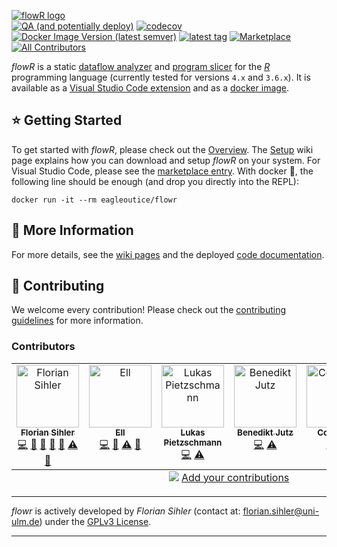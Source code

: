[![flowR logo](https://raw.githubusercontent.com/wiki/flowr-analysis/flowr/img/flowR.png)](https://github.com/flowr-analysis/flowr/wiki)\
[![QA (and potentially deploy)](https://github.com/flowr-analysis/flowr/actions/workflows/qa.yaml/badge.svg)](https://github.com/flowr-analysis/flowr/actions/workflows/qa.yaml) [![codecov](https://codecov.io/gh/flowr-analysis/flowr/graph/badge.svg)](https://codecov.io/gh/flowr-analysis/flowr) [![Docker Image Version (latest semver)](https://img.shields.io/docker/v/eagleoutice/flowr?logo=docker&logoColor=white&label=dockerhub)](https://hub.docker.com/r/eagleoutice/flowr) [![latest tag](https://badgen.net/github/tag/flowr-analysis/flowr?label=latest&color=purple)](https://github.com/flowr-analysis/flowr/releases/latest) [![Marketplace](https://badgen.net/vs-marketplace/v/code-inspect.vscode-flowr)](https://marketplace.visualstudio.com/items?itemName=code-inspect.vscode-flowr) [![All Contributors](https://img.shields.io/github/all-contributors/flowr-analysis/flowr)](#contributors)


*flowR* is a static [dataflow analyzer](https://en.wikipedia.org/wiki/Data-flow_analysis) and [program slicer](https://github.com/flowr-analysis/flowr/wiki/Terminology#program-slice) for the [*R*](https://www.r-project.org/) programming language (currently tested for versions `4.x` and `3.6.x`). It is available as a [Visual Studio Code extension](https://marketplace.visualstudio.com/items?itemName=code-inspect.vscode-flowr) and as a [docker image](https://hub.docker.com/r/eagleoutice/flowr).

## ⭐ Getting Started

To get started with _flowR_, please check out the [Overview](https://github.com/flowr-analysis/flowr/wiki/Overview). The [Setup](https://github.com/flowr-analysis/flowr/wiki/Setup) wiki page explains how you can download and setup _flowR_ on your system. For Visual Studio Code, please see the [marketplace entry](https://marketplace.visualstudio.com/items?itemName=code-inspect.vscode-flowr). With docker&nbsp;🐳️, the following line should be enough (and drop you directly into the REPL):

```shell
docker run -it --rm eagleoutice/flowr
 ```

## 📜 More Information

For more details, see the [wiki pages](https://github.com/flowr-analysis/flowr/wiki) and the deployed [code documentation](https://flowr-analysis.github.io/flowr/doc/).

## 🚀 Contributing

We welcome every contribution! Please check out the [contributing guidelines](https://github.com/flowr-analysis/flowr/tree/main/.github/CONTRIBUTING.md) for more information.

### Contributors

<!-- ALL-CONTRIBUTORS-LIST:START - Do not remove or modify this section -->
<!--suppress ALL -->
<!-- prettier-ignore-start -->
<!-- markdownlint-disable -->
<table>
  <tbody>
    <tr>
      <td align="center" valign="top" width="14.28%"><a href="https://github.com/EagleoutIce"><img src="https://avatars.githubusercontent.com/u/9303573?v=4?s=100" width="100px;" alt="Florian Sihler"/><br /><sub><b>Florian Sihler</b></sub></a><br /><a href="https://github.com/flowr-analysis/flowr/commits?author=EagleoutIce" title="Code">💻</a> <a href="#ideas-EagleoutIce" title="Ideas, Planning, & Feedback">🤔</a> <a href="#maintenance-EagleoutIce" title="Maintenance">🚧</a> <a href="#projectManagement-EagleoutIce" title="Project Management">📆</a> <a href="#research-EagleoutIce" title="Research">🔬</a> <a href="https://github.com/flowr-analysis/flowr/commits?author=EagleoutIce" title="Tests">⚠️</a> <a href="#talk-EagleoutIce" title="Talks">📢</a></td>
      <td align="center" valign="top" width="14.28%"><a href="https://ellpeck.de/"><img src="https://avatars.githubusercontent.com/u/5741138?v=4?s=100" width="100px;" alt="Ell"/><br /><sub><b>Ell</b></sub></a><br /><a href="https://github.com/flowr-analysis/flowr/commits?author=Ellpeck" title="Code">💻</a> <a href="#maintenance-Ellpeck" title="Maintenance">🚧</a> <a href="https://github.com/flowr-analysis/flowr/commits?author=Ellpeck" title="Tests">⚠️</a> <a href="#plugin-Ellpeck" title="Plugin/utility libraries">🔌</a></td>
      <td align="center" valign="top" width="14.28%"><a href="https://lukas.pietzschmann.org/"><img src="https://avatars.githubusercontent.com/u/49213919?v=4?s=100" width="100px;" alt="Lukas Pietzschmann"/><br /><sub><b>Lukas Pietzschmann</b></sub></a><br /><a href="https://github.com/flowr-analysis/flowr/commits?author=LukasPietzschmann" title="Code">💻</a> <a href="https://github.com/flowr-analysis/flowr/commits?author=LukasPietzschmann" title="Tests">⚠️</a></td>
      <td align="center" valign="top" width="14.28%"><a href="https://github.com/bjthehun"><img src="https://avatars.githubusercontent.com/u/38729215?v=4?s=100" width="100px;" alt="Benedikt Jutz"/><br /><sub><b>Benedikt Jutz</b></sub></a><br /><a href="https://github.com/flowr-analysis/flowr/commits?author=bjthehun" title="Code">💻</a> <a href="https://github.com/flowr-analysis/flowr/commits?author=bjthehun" title="Tests">⚠️</a></td>
      <td align="center" valign="top" width="14.28%"><a href="https://github.com/Core5563"><img src="https://avatars.githubusercontent.com/u/140061253?v=4?s=100" width="100px;" alt="Core5563"/><br /><sub><b>Core5563</b></sub></a><br /><a href="https://github.com/flowr-analysis/flowr/commits?author=Core5563" title="Code">💻</a> <a href="https://github.com/flowr-analysis/flowr/commits?author=Core5563" title="Tests">⚠️</a></td>
      <td align="center" valign="top" width="14.28%"><a href="https://github.com/Ehcsan"><img src="https://avatars.githubusercontent.com/u/68707578?v=4?s=100" width="100px;" alt="Ehcsan"/><br /><sub><b>Ehcsan</b></sub></a><br /><a href="https://github.com/flowr-analysis/flowr/commits?author=Ehcsan" title="Code">💻</a> <a href="https://github.com/flowr-analysis/flowr/commits?author=Ehcsan" title="Tests">⚠️</a></td>
    </tr>
  </tbody>
  <tfoot>
    <tr>
      <td align="center" size="13px" colspan="7">
        <img src="https://raw.githubusercontent.com/all-contributors/all-contributors-cli/1b8533af435da9854653492b1327a23a4dbd0a10/assets/logo-small.svg">
          <a href="https://all-contributors.js.org/docs/en/bot/usage">Add your contributions</a>
        </img>
      </td>
    </tr>
  </tfoot>
</table>

<!-- markdownlint-restore -->
<!-- prettier-ignore-end -->
<!-- ALL-CONTRIBUTORS-LIST:END -->

----

*flowr* is actively developed by *Florian Sihler* (contact at: <florian.sihler@uni-ulm.de>) under the
[GPLv3 License](LICENSE).

----
